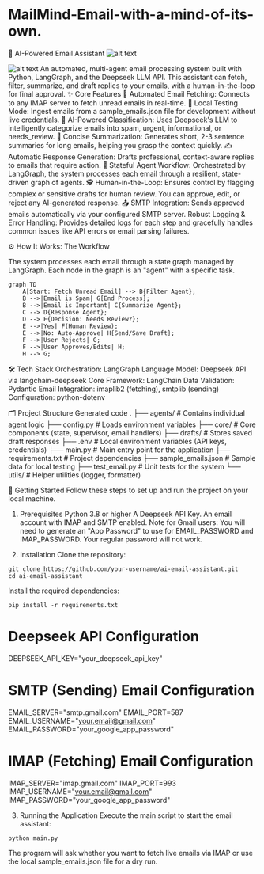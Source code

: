 # MailMind-Email-with-a-mind-of-its-own.

🧠 AI-Powered Email Assistant
![alt text](https://img.shields.io/badge/python-3.8%2B-blue.svg)

![alt text](https://img.shields.io/badge/License-MIT-yellow.svg)
An automated, multi-agent email processing system built with Python, LangGraph, and the Deepseek LLM API. This assistant can fetch, filter, summarize, and draft replies to your emails, with a human-in-the-loop for final approval.
✨ Core Features
📧 Automated Email Fetching: Connects to any IMAP server to fetch unread emails in real-time.
🧪 Local Testing Mode: Ingest emails from a sample_emails.json file for development without live credentials.
🤖 AI-Powered Classification: Uses Deepseek's LLM to intelligently categorize emails into spam, urgent, informational, or needs_review.
📝 Concise Summarization: Generates short, 2-3 sentence summaries for long emails, helping you grasp the context quickly.
✍️ Automatic Response Generation: Drafts professional, context-aware replies to emails that require action.
🧠 Stateful Agent Workflow: Orchestrated by LangGraph, the system processes each email through a resilient, state-driven graph of agents.
🕵️ Human-in-the-Loop: Ensures control by flagging complex or sensitive drafts for human review. You can approve, edit, or reject any AI-generated response.
📤 SMTP Integration: Sends approved emails automatically via your configured SMTP server.
Robust Logging & Error Handling: Provides detailed logs for each step and gracefully handles common issues like API errors or email parsing failures.

⚙️ How It Works: The Workflow

The system processes each email through a state graph managed by LangGraph. Each node in the graph is an "agent" with a specific task.

```
graph TD
    A[Start: Fetch Unread Email] --> B{Filter Agent};
    B -->|Email is Spam| G[End Process];
    B -->|Email is Important| C{Summarize Agent};
    C --> D{Response Agent};
    D --> E{Decision: Needs Review?};
    E -->|Yes| F(Human Review);
    E -->|No: Auto-Approve| H{Send/Save Draft};
    F -->|User Rejects| G;
    F -->|User Approves/Edits| H;
    H --> G;
```

🛠️ Tech Stack
Orchestration: LangGraph
Language Model: Deepseek API via langchain-deepseek
Core Framework: LangChain
Data Validation: Pydantic
Email Integration: imaplib2 (fetching), smtplib (sending)
Configuration: python-dotenv

🗂️ Project Structure
Generated code
.
├── agents/              # Contains individual agent logic
├── config.py            # Loads environment variables
├── core/                # Core components (state, supervisor, email handlers)
├── drafts/              # Stores saved draft responses
├── .env                 # Local environment variables (API keys, credentials)
├── main.py              # Main entry point for the application
├── requirements.txt     # Project dependencies
├── sample_emails.json   # Sample data for local testing
├── test_email.py        # Unit tests for the system
└── utils/               # Helper utilities (logger, formatter)

🚀 Getting Started
Follow these steps to set up and run the project on your local machine.

1. Prerequisites
Python 3.8 or higher
A Deepseek API Key.
An email account with IMAP and SMTP enabled.
Note for Gmail users: You will need to generate an "App Password" to use for EMAIL_PASSWORD and IMAP_PASSWORD. Your regular password will not work.

3. Installation
Clone the repository:
```
git clone https://github.com/your-username/ai-email-assistant.git
cd ai-email-assistant
```

Install the required dependencies:
```
pip install -r requirements.txt
```

# Deepseek API Configuration
DEEPSEEK_API_KEY="your_deepseek_api_key"

# SMTP (Sending) Email Configuration
EMAIL_SERVER="smtp.gmail.com"
EMAIL_PORT=587
EMAIL_USERNAME="your.email@gmail.com"
EMAIL_PASSWORD="your_google_app_password"

# IMAP (Fetching) Email Configuration
IMAP_SERVER="imap.gmail.com"
IMAP_PORT=993
IMAP_USERNAME="your.email@gmail.com"
IMAP_PASSWORD="your_google_app_password"

3. Running the Application
Execute the main script to start the email assistant:
```
python main.py
```
The program will ask whether you want to fetch live emails via IMAP or use the local sample_emails.json file for a dry run.
